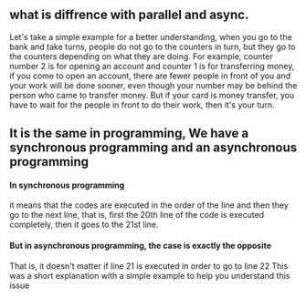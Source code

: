 ## what is diffrence with parallel and async.
Let's take a simple example for a better understanding, when you go to the bank and take turns, people do not go to the counters in turn, but they go to the counters depending on what they are doing. For example, counter number 2 is for opening an account and counter 1 is for transferring money, if you come to open an account, there are fewer people in front of you and your work will be done sooner, even though your number may be behind the person who came to transfer money. But if your card is money transfer, you have to wait for the people in front to do their work, then it's your turn.
## It is the same in programming, We have a synchronous programming and an asynchronous programming 
#### In synchronous programming
 it means that the codes are executed in the order of the line and then they go to the next line, that is, first the 20th line of the code is executed completely, then it goes to the 21st line.
#### But in asynchronous programming, the case is exactly the opposite
That is, it doesn't matter if line 21 is executed in order to go to line 22
This was a short explanation with a simple example to help you understand this issue
